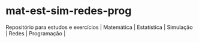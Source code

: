 # mat-est-sim-redes-prog
Repositório para estudos e exercícios | Matemática | Estatística | Simulação | Redes | Programação |
